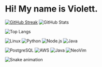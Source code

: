 # Hi! My name is Violett.
    
[![GitHub Streak](https://streak-stats.demolab.com/?user=ViolettVohor&theme=bear&background=000&border=AAAAFF&dates=FFF)](https://git.io/streak-stats)
![GitHub Stats](https://github-readme-stats.vercel.app/api?username=ViolettVohor&theme=transparent&bg_color=000&border_color=AAAAFF&show_icons=true&icon_color=8888FF&title_color=AA55FF&text_color=FFF)  
  
![Top Langs](https://github-readme-stats-git-masterrstaa-rickstaa.vercel.app/api/top-langs/?username=ViolettVohor&bg_color=000&border_color=AAAAFF&title_color=AA55FF&text_color=FFF) 

![Linux](https://img.shields.io/badge/Linux-FCC624?style=for-the-badge&logo=linux&logoColor=black) 
![Python](https://img.shields.io/badge/Python-3776AB?style=for-the-badge&logo=python&logoColor=white) 
![Node.js](https://img.shields.io/badge/Node.js-43853D?style=for-the-badge&logo=node.js&logoColor=white) 
![Java](https://img.shields.io/badge/MySQL-005C84?style=for-the-badge&logo=mysql&logoColor=white)

![PostgreSQL](https://img.shields.io/badge/PostgreSQL-316192?style=for-the-badge&logo=postgresql&logoColor=white) 
![AWS](https://img.shields.io/badge/Amazon_AWS-232F3E?style=for-the-badge&logo=amazon-aws&logoColor=white) 
![Java](https://img.shields.io/badge/Java-ED8B00?style=for-the-badge&logo=openjdk&logoColor=white) 
![NeoVim](https://img.shields.io/badge/NeoVim-%2357A143.svg?&style=for-the-badge&logo=neovim&logoColor=white)

![Snake animation](https://github.com/ViolettVohor/ViolettVohor/blob/output/github-contribution-grid-snake.svg)
<!--
**ViolettVohor/ViolettVohor** is a ✨ _special_ ✨ repository because its `README.md` (this file) appears on your GitHub profile.

Here are some ideas to get you started:

- 🔭 I’m currently working on ...
- 🌱 I’m currently learning ...
- 👯 I’m looking to collaborate on ...
- 🤔 I’m looking for help with ...
- 💬 Ask me about ...
- 📫 How to reach me: ...
- 😄 Pronouns: ...
- ⚡ Fun fact: ...
-->
